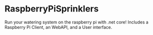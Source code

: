 # RaspberryPiSprinklers
Run your watering system on the raspberry pi with .net core! Includes a Raspberry Pi Client, an WebAPI, and a User interface.
